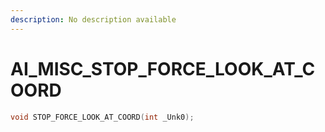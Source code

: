 ```yaml
---
description: No description available 
---
```


# AI_MISC\_STOP_FORCE_LOOK_AT_COORD

```cpp
void STOP_FORCE_LOOK_AT_COORD(int _Unk0);
```